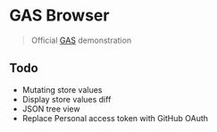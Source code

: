 # GAS Browser

> Official [GAS](https://github.com/SevenOutman/gist-as-storage) demonstration

## Todo
- Mutating store values
- Display store values diff
- JSON tree view
- Replace Personal access token with GitHub OAuth
